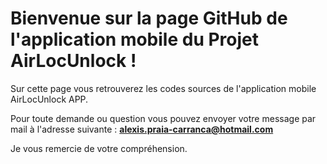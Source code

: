 # Bienvenue sur la page GitHub de l'application mobile du Projet AirLocUnlock !

Sur cette page vous retrouverez les codes sources de l'application mobile AirLocUnlock APP.

Pour toute demande ou question vous pouvez envoyer votre message par mail à l'adresse suivante :  **alexis.praia-carranca@hotmail.com**

Je vous remercie de votre compréhension.
